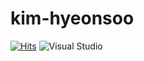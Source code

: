 # kim-hyeonsoo

[![Hits](https://hits.seeyoufarm.com/api/count/incr/badge.svg?url=https%3A%2F%2Fgithub.com%2FHyeonsoo0625&count_bg=%23FF8A8A&title_bg=%23FF6262&icon=&icon_color=%23E7E7E7&title=hits&edge_flat=false)](https://hits.seeyoufarm.com)
![Visual Studio](https://img.shields.io/badge/Visual%20Studio-#5C2D91.svg?&style=for-the-badge&logo=Visual%20Studio&logoColor=white)

